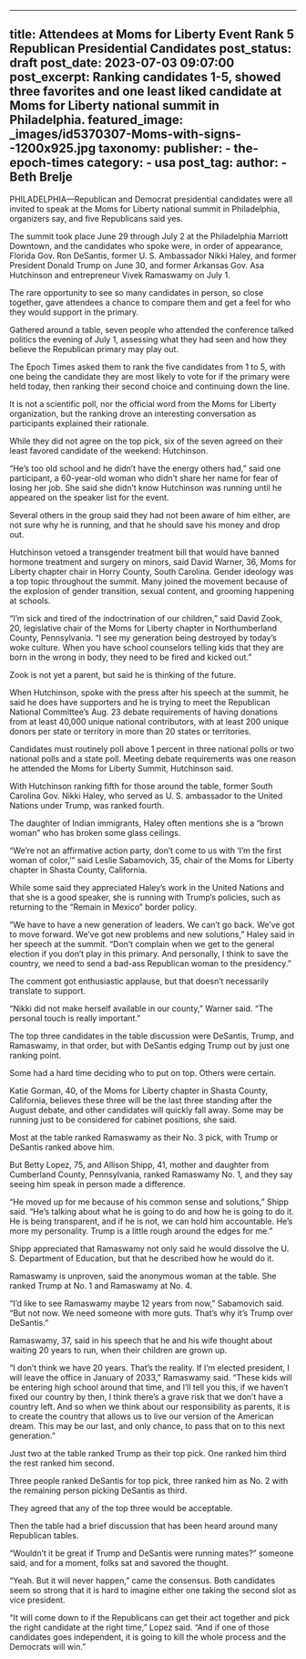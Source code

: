 
---
title: Attendees at Moms for Liberty Event Rank 5 Republican Presidential Candidates 
post_status: draft
post_date: 2023-07-03 09:07:00 
post_excerpt: Ranking candidates 1-5, showed three favorites and one least liked candidate at Moms for Liberty national summit in Philadelphia. 
featured_image: _images/id5370307-Moms-with-signs--1200x925.jpg 
taxonomy:
    publisher:
        - the-epoch-times
    category:
        - usa 
    post_tag:
    author:
        - Beth Brelje
---
PHILADELPHIA—Republican and Democrat presidential candidates were all invited to speak at the Moms for Liberty national summit in Philadelphia, organizers say, and five Republicans said yes.

The summit took place June 29 through July 2 at the Philadelphia Marriott Downtown, and the candidates who spoke were, in order of appearance, Florida Gov. Ron DeSantis, former U. S. Ambassador Nikki Haley, and former President Donald Trump on June 30, and former Arkansas Gov. Asa Hutchinson and entrepreneur Vivek Ramaswamy on July 1.

The rare opportunity to see so many candidates in person, so close together, gave attendees a chance to compare them and get a feel for who they would support in the primary.

Gathered around a table, seven people who attended the conference talked politics the evening of July 1, assessing what they had seen and how they believe the Republican primary may play out.

The Epoch Times asked them to rank the five candidates from 1 to 5, with one being the candidate they are most likely to vote for if the primary were held today, then ranking their second choice and continuing down the line.

It is not a scientific poll, nor the official word from the Moms for Liberty organization, but the ranking drove an interesting conversation as participants explained their rationale.

While they did not agree on the top pick, six of the seven agreed on their least favored candidate of the weekend: Hutchinson.

“He’s too old school and he didn’t have the energy others had,” said one participant, a 60-year-old woman who didn’t share her name for fear of losing her job. She said she didn’t know Hutchinson was running until he appeared on the speaker list for the event.

Several others in the group said they had not been aware of him either, are not sure why he is running, and that he should save his money and drop out.

Hutchinson vetoed a transgender treatment bill that would have banned hormone treatment and surgery on minors, said David Warner, 36, Moms for Liberty chapter chair in Horry County, South Carolina. Gender ideology was a top topic throughout the summit. Many joined the movement because of the explosion of gender transition, sexual content, and grooming happening at schools.

“I’m sick and tired of the indoctrination of our children,” said David Zook, 20, legislative chair of the Moms for Liberty chapter in Northumberland County, Pennsylvania. “I see my generation being destroyed by today’s woke culture. When you have school counselors telling kids that they are born in the wrong in body, they need to be fired and kicked out.”

Zook is not yet a parent, but said he is thinking of the future.

When Hutchinson, spoke with the press after his speech at the summit, he said he does have supporters and he is trying to meet the Republican National Committee’s Aug. 23 debate requirements of having donations from at least 40,000 unique national contributors, with at least 200 unique donors per state or territory in more than 20 states or territories.

Candidates must routinely poll above 1 percent in three national polls or two national polls and a state poll. Meeting debate requirements was one reason he attended the Moms for Liberty Summit, Hutchinson said.

With Hutchinson ranking fifth for those around the table, former South Carolina Gov. Nikki Haley, who served as U. S. ambassador to the United Nations under Trump, was ranked fourth.

The daughter of Indian immigrants, Haley often mentions she is a “brown woman” who has broken some glass ceilings.

“We’re not an affirmative action party, don’t come to us with ‘I’m the first woman of color,’” said Leslie Sabamovich, 35, chair of the Moms for Liberty chapter in Shasta County, California.

While some said they appreciated Haley’s work in the United Nations and that she is a good speaker, she is running with Trump’s policies, such as returning to the “Remain in Mexico” border policy.

“We have to have a new generation of leaders. We can’t go back. We’ve got to move forward. We’ve got new problems and new solutions,” Haley said in her speech at the summit. “Don’t complain when we get to the general election if you don’t play in this primary. And personally, I think to save the country, we need to send a bad-ass Republican woman to the presidency.”

The comment got enthusiastic applause, but that doesn’t necessarily translate to support.

“Nikki did not make herself available in our county,” Warner said. “The personal touch is really important.”

The top three candidates in the table discussion were DeSantis, Trump, and Ramaswamy, in that order, but with DeSantis edging Trump out by just one ranking point.

Some had a hard time deciding who to put on top. Others were certain.

Katie Gorman, 40, of the Moms for Liberty chapter in Shasta County, California, believes these three will be the last three standing after the August debate, and other candidates will quickly fall away. Some may be running just to be considered for cabinet positions, she said.

Most at the table ranked Ramaswamy as their No. 3 pick, with Trump or DeSantis ranked above him.

But Betty Lopez, 75, and Allison Shipp, 41, mother and daughter from Cumberland County, Pennsylvania, ranked Ramaswamy No. 1, and they say seeing him speak in person made a difference.

“He moved up for me because of his common sense and solutions,” Shipp said. “He’s talking about what he is going to do and how he is going to do it. He is being transparent, and if he is not, we can hold him accountable. He’s more my personality. Trump is a little rough around the edges for me.”

Shipp appreciated that Ramaswamy not only said he would dissolve the U. S. Department of Education, but that he described how he would do it.

Ramaswamy is unproven, said the anonymous woman at the table. She ranked Trump at No. 1 and Ramaswamy at No. 4.

“I’d like to see Ramaswamy maybe 12 years from now,” Sabamovich said. “But not now. We need someone with more guts. That’s why it’s Trump over DeSantis.”

Ramaswamy, 37, said in his speech that he and his wife thought about waiting 20 years to run, when their children are grown up.

“I don’t think we have 20 years. That’s the reality. If I’m elected president, I will leave the office in January of 2033,” Ramaswamy said. “These kids will be entering high school around that time, and I’ll tell you this, if we haven’t fixed our country by then, I think there’s a grave risk that we don’t have a country left. And so when we think about our responsibility as parents, it is to create the country that allows us to live our version of the American dream. This may be our last, and only chance, to pass that on to this next generation.”

Just two at the table ranked Trump as their top pick. One ranked him third the rest ranked him second.

Three people ranked DeSantis for top pick, three ranked him as No. 2 with the remaining person picking DeSantis as third.

They agreed that any of the top three would be acceptable.

Then the table had a brief discussion that has been heard around many Republican tables.

“Wouldn’t it be great if Trump and DeSantis were running mates?” someone said, and for a moment, folks sat and savored the thought.

“Yeah. But it will never happen,” came the consensus. Both candidates seem so strong that it is hard to imagine either one taking the second slot as vice president.

“It will come down to if the Republicans can get their act together and pick the right candidate at the right time,” Lopez said. “And if one of those candidates goes independent, it is going to kill the whole process and the Democrats will win.” 